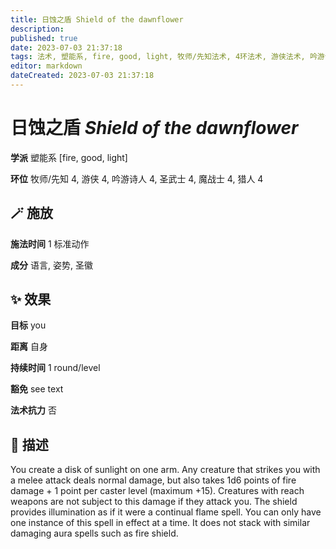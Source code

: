 ```yaml
---
title: 日蚀之盾 Shield of the dawnflower
description: 
published: true
date: 2023-07-03 21:37:18
tags: 法术, 塑能系, fire, good, light, 牧师/先知法术, 4环法术, 游侠法术, 吟游诗人法术, 圣武士法术, 魔战士法术, 猎人法术
editor: markdown
dateCreated: 2023-07-03 21:37:18
---
```


# **日蚀之盾** *Shield of the dawnflower*

**学派** 塑能系 \[fire, good, light\] 

**环位** 牧师/先知 4, 游侠 4, 吟游诗人 4, 圣武士 4, 魔战士 4, 猎人 4

## 🪄 施放

**施法时间** 1 标准动作

**成分** 语言, 姿势, 圣徽

## ✨ 效果 

**目标** you 

**距离** 自身  

**持续时间** 1 round/level 

**豁免** see text

**法术抗力** 否

## 📖 描述

You create a disk of sunlight on one arm. Any creature that strikes you with a melee attack deals normal damage, but also takes 1d6 points of fire damage + 1 point per caster level (maximum +15). Creatures with reach weapons are not subject to this damage if they attack you. The shield provides illumination as if it were a continual flame spell. You can only have one instance of this spell in effect at a time. It does not stack with similar damaging aura spells such as fire shield.
    